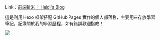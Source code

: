 Link：[前端新米｜ Heidi's Blog](https://heidiliu2020.github.io/)

這是利用 Hexo 框架搭配 GitHub Pages 實作的個人部落格，主要用來存放學習筆記，記錄關於我的學習歷程，如有錯誤歡迎指教！

![](https://i.imgur.com/TbQuxWq.png)
